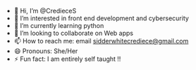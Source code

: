 - 👋 Hi, I’m @CredieceS
- 👀 I’m interested in front end development and cybersecurity
- 🌱 I’m currently learning python
- 💞️ I’m looking to collaborate on Web apps 
- 📫 How to reach me: email sidderwhitecrediece@gmail.com
- 😄 Pronouns: She/Her
- ⚡ Fun fact: I am entirely self taught !!

<!---
CredieceS/CredieceS is a ✨ special ✨ repository because its `README.md` (this file) appears on your GitHub profile.
You can click the Preview link to take a look at your changes.
--->
